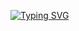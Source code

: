 [![Typing SVG](https://readme-typing-svg.herokuapp.com/?lines=First+line+of+text;Second+line+of+text)](https://git.io/typing-svg)
